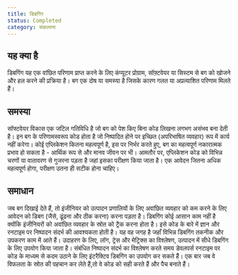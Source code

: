 ```yaml
---
title: डिबगिंग
status: Completed
category: संकल्पना
---
```


## यह क्या है

डिबगिंग यह एक वांछित परिणाम प्राप्त करने के लिए कंप्यूटर प्रोग्राम, सॉफ़्टवेयर या सिस्टम से बग को खोजने और हल करने की प्रक्रिया है। 
बग एक दोष या समस्या है जिसके कारण गलत या अप्रत्याशित परिणाम मिलते हैं।

## समस्या

सॉफ्टवेयर विकास एक जटिल गतिविधि है जो बग को पेश किए बिना कोड लिखना लगभग असंभव बना देती है। इन बग के परिणामस्वरूप कोड होता है जो निष्पादित होने पर इच्छित (अपरिभाषित व्यवहार) रूप में कार्य नहीं करेगा। कोई एप्लिकेशन कितना महत्वपूर्ण है, इस पर निर्भर करते हुए, बग का महत्वपूर्ण नकारात्मक प्रभाव हो सकता है - आर्थिक रूप से और मानव जीवन पर भी। 
आमतौर पर, एप्लिकेशन कोड को विभिन्न चरणों या वातावरण से गुजरना पड़ता है जहां इसका परीक्षण किया जाता है। एक आवेदन जितना अधिक महत्वपूर्ण होगा, परीक्षण उतना ही सटीक होना चाहिए।

## समाधान

जब बग दिखाई देते हैं, तो इंजीनियर को उत्पादन प्रणालियों के लिए अवांछित व्यवहार को कम करने के लिए आवेदन को डिबग (जैसे, ढूंढना और ठीक करना) करना पड़ता है। 
डिबगिंग कोई आसान काम नहीं है क्योंकि इंजीनियरों को अवांछित व्यवहार के स्रोत को ट्रैक करना होता है। इसे कोड के बारे में ज्ञान और रनटाइम पर निष्पादन संदर्भ की आवश्यकता होती है। 
यह वह जगह है जहाँ विभिन्न डिबगिंग तकनीक और उपकरण काम में आते हैं। उदाहरण के लिए, लॉग, ट्रेस और मेट्रिक्स का विश्लेषण, उत्पादन में सीधे डिबगिंग के लिए उपयोग किया जाता है।
संबंधित निष्पादन संदर्भ का विश्लेषण करते समय डेवलपर्स रनटाइम पर कोड के माध्यम से कदम उठाने के लिए इंटरैक्टिव डिबगिंग का उपयोग कर सकते हैं। एक बार जब वे विफलता के स्रोत की पहचान कर लेते हैं,तो वे कोड को सही करते हैं और पैच बनाते हैं।
